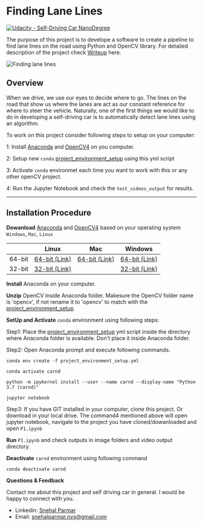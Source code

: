 # Finding Lane Lines
[![Udacity - Self-Driving Car NanoDegree](https://s3.amazonaws.com/udacity-sdc/github/shield-carnd.svg)](http://www.udacity.com/drive)

The purpose of this project is to develope a software to create a pipeline to find lane lines on the road using Python and OpenCV library. For detailed description of the project check [Writeup](https://github.com/snehalmparmar/CarND-LaneLines-P1/blob/master/Writeup.MD) here.

![Finding lane lines](https://github.com/snehalmparmar/CarND-LaneLines-P1/blob/master/Test_OutputVideoDir/solidWhiteRight.gif)

## Overview
When we drive, we use our eyes to decide where to go.  The lines on the road that show us where the lanes are act as our constant reference for where to steer the vehicle.  Naturally, one of the first things we would like to do in developing a self-driving car is to automatically detect lane lines using an algorithm.

To work on this project consider following steps to setup on your computer:

1: Install [Anaconda](https://www.anaconda.com/distribution/) and [OpenCV4](https://sourceforge.net/projects/opencvlibrary/files/4.1.1/opencv-4.1.1-vc14_vc15.exe/download) on you computer.

2: Setup new `conda` [project_environment_setup](https://github.com/snehalmparmar/CarND-LaneLines-P1/blob/master/project_environment_setup.yml) using this yml script

3: Activate `conda` environmet each time you want to work with this or any other openCV project.

4: Run the Jupyter Notebook and check the `test_videos_output` for results.

---

## Installation Procedure

**Dowanload** [Anaconda](https://www.anaconda.com/distribution/) and [OpenCV4](https://sourceforge.net/projects/opencvlibrary/files/4.1.1/opencv-4.1.1-vc14_vc15.exe/download) based on your operating system `Windows`, `Mac`, `Linux`

|        | Linux | Mac | Windows | 
|--------|-------|-----|---------|
| 64-bit | [64-bit (Link)][lin64] | [64-bit (Link)][mac64] | [64-bit (Link)][win64]
| 32-bit | [32-bit (Link)][lin32] |  | [32-bit (Link)][win32]

[win64]: https://www.anaconda.com/distribution/#windows
[win32]: https://www.anaconda.com/distribution/#windows
[mac64]: https://www.anaconda.com/distribution/#macos
[lin64]: https://www.anaconda.com/distribution/#linux
[lin32]: https://www.anaconda.com/distribution/#linux

**Install** Anaconda on your computer.

**Unzip** OpenCV inside Anaconda folder. Makesure the OpenCV folder name is 'opencv', if not rename it to 'opencv' to match with the [project_environment_setup](https://github.com/snehalmparmar/CarND-LaneLines-P1/blob/master/project_environment_setup.yml)

**SetUp and Activate** `conda` environment using following steps:

  Step1: Place the [project_environment_setup](https://github.com/snehalmparmar/CarND-LaneLines-P1/blob/master/project_environment_setup.yml) yml script inside the directory where Anaconda folder is available. Don't place it inside Anaconda folder.
  
  Step2: Open Anaconda prompt and execute following commands.
  
    conda env create -f project_environment_setup.yml
    
    conda activate carnd
    
    python -m ipykernel install --user --name carnd --display-name "Python 3.7 (carnd)"
    
    jupyter notebook
  
  Step3: If you have GIT installed in your computer, clone this project. Or download in your local drive. The command4 mentioned above will open jupyter notebook, navigate to the project you have cloned/dowanloaded and open `P1.ipynb`
  
**Run** `P1.ipynb` and check outputs in image folders and video output directory.

**Deactivate** `carnd` environment using following command
  
    conda deactivate carnd
    
**Questions & Feedback**

Contact me about this project and self driving car in general. I would be happy to connect with you.

* Linkedin: [Snehal Parmar](https://www.linkedin.com/in/snehal-parmar-239a9112/)
* Email: [snehalparmar.nvs@gmail.com](mailto:snehalparmar.nvs@gmail.com)
  
